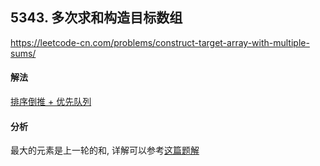 ## 5343. 多次求和构造目标数组

https://leetcode-cn.com/problems/construct-target-array-with-multiple-sums/


#### 解法  

[排序倒推 + 优先队列](_1.py)


#### 分析 

最大的元素是上一轮的和, 详解可以参考[这篇题解](https://leetcode-cn.com/problems/construct-target-array-with-multiple-sums/solution/zui-da-de-na-ge-shi-shang-yi-lun-de-he-tui-shang-q/)